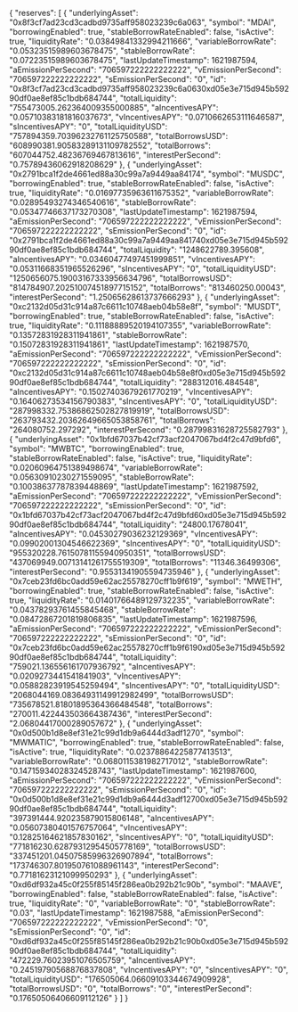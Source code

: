{
    "reserves": [
        {
            "underlyingAsset": "0x8f3cf7ad23cd3cadbd9735aff958023239c6a063",
            "symbol": "MDAI",
            "borrowingEnabled": true,
            "stableBorrowRateEnabled": false,
            "isActive": true,
            "liquidityRate": "0.03849841332994211666",
            "variableBorrowRate": "0.05323515989603678475",
            "stableBorrowRate": "0.07223515989603678475",
            "lastUpdateTimestamp": 1621987594,
            "aEmissionPerSecond": "706597222222222222",
            "vEmissionPerSecond": "706597222222222222",
            "sEmissionPerSecond": "0",
            "id": "0x8f3cf7ad23cd3cadbd9735aff958023239c6a0630xd05e3e715d945b59290df0ae8ef85c1bdb684744",
            "totalLiquidity": "755473005.262364009355000885",
            "aIncentivesAPY": "0.05710383181816037673",
            "vIncentivesAPY": "0.0710662653111646587",
            "sIncentivesAPY": "0",
            "totalLiquidityUSD": "757894359.70396232761125750588",
            "totalBorrowsUSD": "608990381.90583289131109782552",
            "totalBorrows": "607044752.48236769467813616",
            "interestPerSecond": "0.75789436062918208629"
        },
        {
            "underlyingAsset": "0x2791bca1f2de4661ed88a30c99a7a9449aa84174",
            "symbol": "MUSDC",
            "borrowingEnabled": true,
            "stableBorrowRateEnabled": false,
            "isActive": true,
            "liquidityRate": "0.01697735963611675352",
            "variableBorrowRate": "0.02895493274346540616",
            "stableBorrowRate": "0.05347746637173270308",
            "lastUpdateTimestamp": 1621987594,
            "aEmissionPerSecond": "706597222222222222",
            "vEmissionPerSecond": "706597222222222222",
            "sEmissionPerSecond": "0",
            "id": "0x2791bca1f2de4661ed88a30c99a7a9449aa841740xd05e3e715d945b59290df0ae8ef85c1bdb684744",
            "totalLiquidity": "1248622789.395608",
            "aIncentivesAPY": "0.03460477497451999851",
            "vIncentivesAPY": "0.05311668351965526296",
            "sIncentivesAPY": "0",
            "totalLiquidityUSD": "1250656075.19003167333956634796",
            "totalBorrowsUSD": "814784907.20251007451897715152",
            "totalBorrows": "813460250.00043",
            "interestPerSecond": "1.25065628613737666293"
        },
        {
            "underlyingAsset": "0xc2132d05d31c914a87c6611c10748aeb04b58e8f",
            "symbol": "MUSDT",
            "borrowingEnabled": true,
            "stableBorrowRateEnabled": false,
            "isActive": true,
            "liquidityRate": "0.11188889520194107355",
            "variableBorrowRate": "0.13572831928311941861",
            "stableBorrowRate": "0.15072831928311941861",
            "lastUpdateTimestamp": 1621987570,
            "aEmissionPerSecond": "706597222222222222",
            "vEmissionPerSecond": "706597222222222222",
            "sEmissionPerSecond": "0",
            "id": "0xc2132d05d31c914a87c6611c10748aeb04b58e8f0xd05e3e715d945b59290df0ae8ef85c1bdb684744",
            "totalLiquidity": "288312016.484548",
            "aIncentivesAPY": "0.15027403679261770219",
            "vIncentivesAPY": "0.16406273534156790383",
            "sIncentivesAPY": "0",
            "totalLiquidityUSD": "287998332.75386862502827819919",
            "totalBorrowsUSD": "263793432.20362649665053858761",
            "totalBorrows": "264080752.297292",
            "interestPerSecond": "0.28799831628725582793"
        },
        {
            "underlyingAsset": "0x1bfd67037b42cf73acf2047067bd4f2c47d9bfd6",
            "symbol": "MWBTC",
            "borrowingEnabled": true,
            "stableBorrowRateEnabled": false,
            "isActive": true,
            "liquidityRate": "0.02060964751389498674",
            "variableBorrowRate": "0.05630910230271559095",
            "stableBorrowRate": "0.10038637787839448869",
            "lastUpdateTimestamp": 1621987592,
            "aEmissionPerSecond": "706597222222222222",
            "vEmissionPerSecond": "706597222222222222",
            "sEmissionPerSecond": "0",
            "id": "0x1bfd67037b42cf73acf2047067bd4f2c47d9bfd60xd05e3e715d945b59290df0ae8ef85c1bdb684744",
            "totalLiquidity": "24800.17678041",
            "aIncentivesAPY": "0.04530279036232129369",
            "vIncentivesAPY": "0.09902001304546622369",
            "sIncentivesAPY": "0",
            "totalLiquidityUSD": "955320228.76150781155940950351",
            "totalBorrowsUSD": "437069949.00713141261755519309",
            "totalBorrows": "11346.36499306",
            "interestPerSecond": "0.95531341905594735946"
        },
        {
            "underlyingAsset": "0x7ceb23fd6bc0add59e62ac25578270cff1b9f619",
            "symbol": "MWETH",
            "borrowingEnabled": true,
            "stableBorrowRateEnabled": false,
            "isActive": true,
            "liquidityRate": "0.01401766489129732235",
            "variableBorrowRate": "0.04378293761455845468",
            "stableBorrowRate": "0.08472867201819806835",
            "lastUpdateTimestamp": 1621987596,
            "aEmissionPerSecond": "706597222222222222",
            "vEmissionPerSecond": "706597222222222222",
            "sEmissionPerSecond": "0",
            "id": "0x7ceb23fd6bc0add59e62ac25578270cff1b9f6190xd05e3e715d945b59290df0ae8ef85c1bdb684744",
            "totalLiquidity": "759021.136556161707936792",
            "aIncentivesAPY": "0.0209273441541841903",
            "vIncentivesAPY": "0.05882823919545259494",
            "sIncentivesAPY": "0",
            "totalLiquidityUSD": "2068044169.08364931149912982499",
            "totalBorrowsUSD": "735678521.81801895364366484548",
            "totalBorrows": "270011.422443503664387436",
            "interestPerSecond": "2.06804417000289057672"
        },
        {
            "underlyingAsset": "0x0d500b1d8e8ef31e21c99d1db9a6444d3adf1270",
            "symbol": "MWMATIC",
            "borrowingEnabled": true,
            "stableBorrowRateEnabled": false,
            "isActive": true,
            "liquidityRate": "0.02378864225877413513",
            "variableBorrowRate": "0.0680115381982717012",
            "stableBorrowRate": "0.14715934028324528743",
            "lastUpdateTimestamp": 1621987600,
            "aEmissionPerSecond": "706597222222222222",
            "vEmissionPerSecond": "706597222222222222",
            "sEmissionPerSecond": "0",
            "id": "0x0d500b1d8e8ef31e21c99d1db9a6444d3adf12700xd05e3e715d945b59290df0ae8ef85c1bdb684744",
            "totalLiquidity": "397391444.920235879015806148",
            "aIncentivesAPY": "0.05607380401576757064",
            "vIncentivesAPY": "0.12825164621857830162",
            "sIncentivesAPY": "0",
            "totalLiquidityUSD": "771816230.62879312954505778169",
            "totalBorrowsUSD": "337451201.04507585996326907894",
            "totalBorrows": "173746307.801950761088961143",
            "interestPerSecond": "0.77181623121099950293"
        },
        {
            "underlyingAsset": "0xd6df932a45c0f255f85145f286ea0b292b21c90b",
            "symbol": "MAAVE",
            "borrowingEnabled": false,
            "stableBorrowRateEnabled": false,
            "isActive": true,
            "liquidityRate": "0",
            "variableBorrowRate": "0",
            "stableBorrowRate": "0.03",
            "lastUpdateTimestamp": 1621987588,
            "aEmissionPerSecond": "706597222222222222",
            "vEmissionPerSecond": "0",
            "sEmissionPerSecond": "0",
            "id": "0xd6df932a45c0f255f85145f286ea0b292b21c90b0xd05e3e715d945b59290df0ae8ef85c1bdb684744",
            "totalLiquidity": "472229.76023951076505759",
            "aIncentivesAPY": "0.24519790568876837808",
            "vIncentivesAPY": "0",
            "sIncentivesAPY": "0",
            "totalLiquidityUSD": "176505064.06609103344674909928",
            "totalBorrowsUSD": "0",
            "totalBorrows": "0",
            "interestPerSecond": "0.17650506406609112126"
        }
    ]
}
